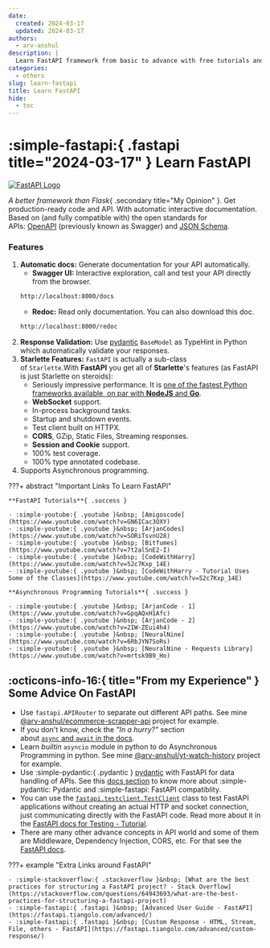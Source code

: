```yaml
---
date:
  created: 2024-03-17
  updated: 2024-03-17
authors:
  - arv-anshul
description: |
  Learn FastAPI framework from basic to advance with free tutorials and official docs.
categories:
  - others
slug: learn-fastapi
title: Learn FastAPI
hide:
  - toc
---
```


# :simple-fastapi:{ .fastapi title="2024-03-17" } Learn FastAPI

[![FastAPI Logo](https://fastapi.tiangolo.com/img/logo-margin/logo-teal.png)](https://fastapi.tiangolo.com/)

_A better framework than Flask_{ .secondary title="My Opinion" }. Get production-ready code and API. With automatic interactive documentation. Based on (and fully compatible with) the open standards for APIs: [OpenAPI](https://github.com/OAI/OpenAPI-Specification) (previously known as Swagger) and [JSON Schema](https://json-schema.org/).

<!-- more -->

### Features

1. **Automatic docs:** Generate documentation for your API automatically.
    - **Swagger UI:** Interactive exploration, call and test your API directly from the browser.
    ```sh
    http://localhost:8000/docs
    ```
    - **Redoc:** Read only documentation. You can also download this doc.
    ```sh
    http://localhost:8000/redoc
    ```
2. **Response Validation:** Use [pydantic](https://pydantic-docs.helpmanual.io/) `BaseModel` as TypeHint in Python which automatically validate your responses.
3. **Starlette Features:** `FastAPI` is actually a sub-class of `Starlette`.With **FastAPI** you get all of **Starlette**'s features (as FastAPI is just Starlette on steroids):
    - Seriously impressive performance. It is [one of the fastest Python frameworks available, on par with **NodeJS** and **Go**](https://github.com/encode/starlette#performance).
    - **WebSocket** support.
    - In-process background tasks.
    - Startup and shutdown events.
    - Test client built on HTTPX.
    - **CORS**, GZip, Static Files, Streaming responses.
    - **Session and Cookie** support.
    - 100% test coverage.
    - 100% type annotated codebase.
4. Supports Asynchronous programming.

???+ abstract "Important Links To Learn FastAPI"

    **FastAPI Tutorials**{ .success }

    - :simple-youtube:{ .youtube }&nbsp; [Amigoscode](https://www.youtube.com/watch?v=GN6ICac3OXY)
    - :simple-youtube:{ .youtube }&nbsp; [ArjanCodes](https://www.youtube.com/watch?v=SORiTsvnU28)
    - :simple-youtube:{ .youtube }&nbsp; [Bitfumes](https://www.youtube.com/watch?v=7t2alSnE2-I)
    - :simple-youtube:{ .youtube }&nbsp; [CodeWithHarry](https://www.youtube.com/watch?v=52c7Kxp_14E)
    - :simple-youtube:{ .youtube }&nbsp; [CodeWithHarry - Tutorial Uses Some of the Classes](https://www.youtube.com/watch?v=52c7Kxp_14E)

    **Asynchronous Programming Tutorials**{ .success }

    - :simple-youtube:{ .youtube }&nbsp; [ArjanCode - 1](https://www.youtube.com/watch?v=GpqAQxH1Afc)
    - :simple-youtube:{ .youtube }&nbsp; [ArjanCode - 2](https://www.youtube.com/watch?v=2IW-ZEui4h4)
    - :simple-youtube:{ .youtube }&nbsp; [NeuralNine](https://www.youtube.com/watch?v=6RbJYN7SoRs)
    - :simple-youtube:{ .youtube }&nbsp; [NeuralNine - Requests Library](https://www.youtube.com/watch?v=mrtsk9B9_Ho)

## :octicons-info-16:{ title="From my Experience" } Some Advice On FastAPI

- Use `fastapi.APIRouter` to separate out different API paths. See mine [@arv-anshul/ecommerce-scrapper-api](https://github.com/arv-anshul/ecommerce-scrapper-api/tree/main/ecommerce/api/routes) project for example.
- If you don't know, check the *"In a hurry?"* section about [`async` and `await` in the docs](https://fastapi.tiangolo.com/async/#in-a-hurry).
- Learn _builtin_ `asyncio` module in python to do Asynchronous Programming in python. See mine [@arv-anshul/yt-watch-history](https://github.com/arv-anshul/yt-watch-history/tree/main/backend/api/routes) project for example.
- Use :simple-pydantic:{ .pydantic } [pydantic](https://docs.pydantic.dev/latest/) with FastAPI for data handling of APIs. See this [docs section](https://fastapi.tiangolo.com/features/?h=pydantic#pydantic-features) to know more about :simple-pydantic: Pydantic and :simple-fastapi: FastAPI compatiblity.
- You can use the [`fastapi.testclient.TestClient`](https://fastapi.tiangolo.com/reference/testclient/) class to test FastAPI applications without creating an actual HTTP and socket connection, just communicating directly with the FastAPI code. Read more about it in the [FastAPI docs for Testing - Tutorial](https://fastapi.tiangolo.com/tutorial/testing/).
- There are many other advance concepts in API world and some of them are Middleware, Dependency Injection, CORS, etc. For that see the [FastAPI docs](https://fastapi.tiangolo.com/tutorial/).

???+ example "Extra Links around FastAPI"

    - :simple-stackoverflow:{ .stackoverflow }&nbsp; [What are the best practices for structuring a FastAPI project? - Stack Overflow](https://stackoverflow.com/questions/64943693/what-are-the-best-practices-for-structuring-a-fastapi-project)
    - :simple-fastapi:{ .fastapi }&nbsp; [Advanced User Guide - FastAPI](https://fastapi.tiangolo.com/advanced/)
    - :simple-fastapi:{ .fastapi }&nbsp; [Custom Response - HTML, Stream, File, others - FastAPI](https://fastapi.tiangolo.com/advanced/custom-response/)
